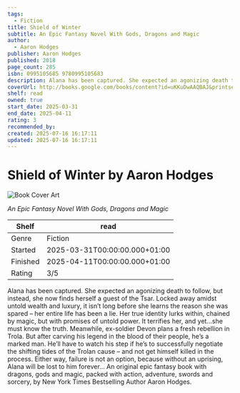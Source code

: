 ```yaml
---
tags:
  - Fiction
title: Shield of Winter
subtitle: An Epic Fantasy Novel With Gods, Dragons and Magic
author:
  - Aaron Hodges
publisher: Aaron Hodges
published: 2018
page_count: 285
isbn: 0995105685 9780995105683
description: Alana has been captured. She expected an agonizing death to follow, but instead, she now finds herself a guest of the Tsar. Locked away amidst untold wealth and luxury, it isn’t long before she learns the reason she was spared – her entire life has been a lie. Her true identity lurks within, chained by magic, but with promises of untold power. It terrifies her, and yet…she must know the truth. Meanwhile, ex-soldier Devon plans a fresh rebellion in Trola. But after carving his legend in the blood of their people, he’s a marked man. He’ll have to watch his step if he’s to successfully negotiate the shifting tides of the Trolan cause – and not get himself killed in the process. Either way, failure is not an option, because without an uprising, Alana will be lost to him forever… An original epic fantasy book with dragons, gods and magic, packed with action, adventure, swords and sorcery, by New York Times Bestselling Author Aaron Hodges.
coverUrl: http://books.google.com/books/content?id=uKKuDwAAQBAJ&printsec=frontcover&img=1&zoom=1&source=gbs_api
shelf: read
owned: true
start_date: 2025-03-31
end_date: 2025-04-11
rating: 3
recommended_by: 
created: 2025-07-16 16:17:11
updated: 2025-07-16 16:17:11
---
```


# Shield of Winter by Aaron Hodges

![Book Cover Art](http://books.google.com/books/content?id=uKKuDwAAQBAJ&printsec=frontcover&img=1&zoom=1&source=gbs_api)

_An Epic Fantasy Novel With Gods, Dragons and Magic_

| Shelf | read |
| --- | --- |
| Genre | Fiction |
| Started | 2025-03-31T00:00:00.000+01:00 |
| Finished | 2025-04-11T00:00:00.000+01:00 |
| Rating | 3/5 |

Alana has been captured. She expected an agonizing death to follow, but instead, she now finds herself a guest of the Tsar. Locked away amidst untold wealth and luxury, it isn’t long before she learns the reason she was spared – her entire life has been a lie. Her true identity lurks within, chained by magic, but with promises of untold power. It terrifies her, and yet…she must know the truth. Meanwhile, ex-soldier Devon plans a fresh rebellion in Trola. But after carving his legend in the blood of their people, he’s a marked man. He’ll have to watch his step if he’s to successfully negotiate the shifting tides of the Trolan cause – and not get himself killed in the process. Either way, failure is not an option, because without an uprising, Alana will be lost to him forever… An original epic fantasy book with dragons, gods and magic, packed with action, adventure, swords and sorcery, by New York Times Bestselling Author Aaron Hodges.